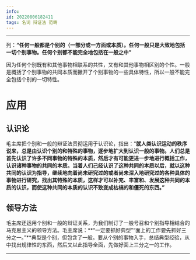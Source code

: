 ```yaml
---
info:
id: 20220806182411
tags: 名词 辩证法 范畴
---
```

---
列：**“任何一般都是个别的（一部分或一方面或本质）。任何一般只是大致地包括一切个别事物。任何个别都不能完全地包括在一般之中”**

因为任何个别既有和其他事物相联系的共性，又有和其他事物相区别的个性。一般是概括了个别事物的共同本质而撇开了个别事物的一些具体特性，所以一般不能完全包括个别的一切特性。
# 应用
## 认识论
毛主席把个别和一般的辩证法贯彻运用于认识论，指出：“**就人类认识运动的秩序说来，总是由认识个别的和特殊的事物，逐步地扩大到认识一般的事物。人们总是首先认识了许多不同事物的特殊的本质，然后才有可能更进一步地进行概括工作，认识诸种事物的共同的本质。当着人们己经认识了这种共同的本质以后，就以这种共同的认识为指导，继续地向着尚未研究过的或者尚未深入地研究过的各种具体的事物进行研究，找出其特殊的本质，这样才可以补充、丰富和、发展这种共同的本质的认识，而使这种共同的本质的认识不致变成枯槁的和僵死的东西。”**

## 领导方法
毛主席还运用个别和一般的辩证关系，为我们制订了一般号召和个别指导相结合的马克思主义的领导方法。毛主席说：**“一定要抓好典型”“面上的工作要先抓好三分之一。”**典型是个别，但包含了一般。要从个别的事物入手，总结典型经验，从中找出规律性的东西，然后又以此指导全面，先做好面上三分之一的工作。

---


